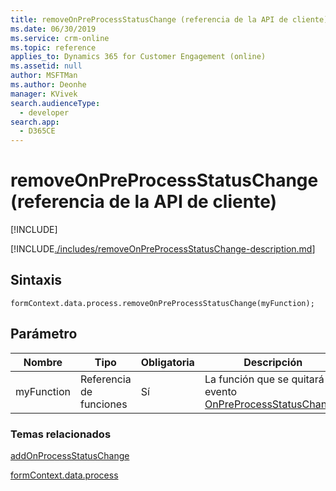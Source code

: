 ```yaml
---
title: removeOnPreProcessStatusChange (referencia de la API de cliente) en Dynamics 365 for Customer Engagement | MicrosoftDocs
ms.date: 06/30/2019
ms.service: crm-online
ms.topic: reference
applies_to: Dynamics 365 for Customer Engagement (online)
ms.assetid: null
author: MSFTMan
ms.author: Deonhe
manager: KVivek
search.audienceType:
  - developer
search.app:
  - D365CE
---
```

# <a name="removeonpreprocessstatuschange-client-api-reference"></a>removeOnPreProcessStatusChange (referencia de la API de cliente)

[!INCLUDE[](../../../../../../includes/cc_applies_to_update_9_0_0.md)]

[!INCLUDE[./includes/removeOnPreProcessStatusChange-description.md](./includes/removeOnPreProcessStatusChange-description.md)]

## <a name="syntax"></a>Sintaxis

`formContext.data.process.removeOnPreProcessStatusChange(myFunction);`

## <a name="parameter"></a>Parámetro

|Nombre|Tipo|Obligatoria|Descripción|
|--|--|--|--|
|myFunction|Referencia de funciones|Sí|La función que se quitará del evento [OnPreProcessStatusChange](../../events/onpreprocessstatuschange.md).|

### <a name="related-topics"></a>Temas relacionados

[addOnProcessStatusChange](addOnProcessStatusChange.md)
 
[formContext.data.process](../../formContext-data-process.md)
 


